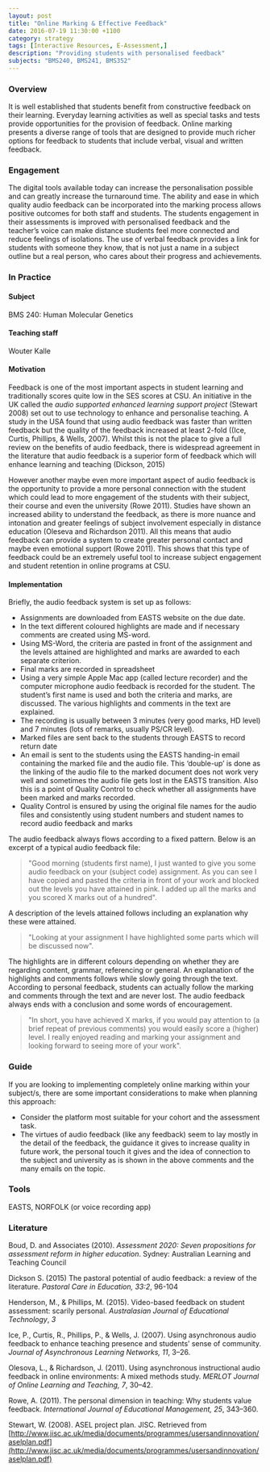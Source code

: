 ```yaml
---
layout: post
title: "Online Marking & Effective Feedback"
date: 2016-07-19 11:30:00 +1100
category: strategy
tags: [Interactive Resources, E-Assessment,] 
description: "Providing students with personalised feedback"
subjects: "BMS240, BMS241, BMS352"
---
```


### Overview

It is well established that students benefit from constructive feedback on their learning. Everyday learning activities as well as special tasks and tests provide opportunities for the provision of feedback. Online marking presents a diverse range of tools that are designed to provide much richer options for feedback to students that include verbal, visual and written feedback. 

### Engagement

The digital tools available today can increase the personalisation possible and can greatly increase the turnaround time. The ability and ease in which quality audio feedback can be incorporated into the marking process allows positive outcomes for both staff and students. The students engagement in their assessments is improved with personalised feedback and the teacher’s voice can make distance students feel more connected and reduce feelings of isolations. The use of verbal feedback provides a link for students with someone they know, that is not just a name in a subject outline but a real person, who cares about their progress and achievements.

### In Practice

#### Subject 

BMS 240: Human Molecular Genetics 

#### Teaching staff

Wouter Kalle 

#### Motivation

Feedback is one of the most important aspects in student learning and traditionally scores quite low in the SES scores at CSU. An initiative in the UK called the *audio supported enhanced learning support project* (Stewart 2008) set out to use technology to enhance and personalise teaching. A study in the USA found that using audio feedback was faster than written feedback but the quality of the feedback increased at least 2-fold ((Ice, Curtis, Phillips, & Wells, 2007). Whilst this is not the place to give a full review on the benefits of audio feedback, there is widespread agreement in the literature that audio feedback is a superior form of feedback which will enhance learning and teaching (Dickson, 2015)

However another maybe even more important aspect of audio feedback is the opportunity to provide a more personal connection with the student which could lead to more engagement of the students with their subject, their course and even the university (Rowe 2011). Studies have shown an increased ability to understand the feedback, as there is more nuance and intonation and greater feelings of subject involvement especially in distance education (Oleseva and Richardson 2011). All this means that audio feedback can provide a system to create greater personal contact and maybe even emotional support (Rowe 2011). This shows that this type of feedback could be an extremely useful tool to increase subject engagement and student retention in online programs at CSU.

#### Implementation

Briefly, the audio feedback system is set up as follows:

- Assignments are downloaded from EASTS website on the due date.
- In the text different coloured highlights are made and if necessary comments are created using MS-word.
- Using MS-Word, the criteria are pasted in front of the assignment and the levels attained are highlighted and marks are awarded to each separate criterion.
- Final marks are recorded in spreadsheet
- Using a very simple Apple Mac app (called lecture recorder) and the computer microphone audio feedback is recorded for the student. The student’s first name is used and both the criteria and marks, are discussed.  The various highlights and comments in the text are explained.
- The recording is usually between 3 minutes (very good marks, HD level) and 7 minutes (lots of remarks, usually PS/CR level).
- Marked files are sent back to the students through EASTS to record return date
- An email is sent to the students using the EASTS handing-in email containing the marked file and the audio file. This ‘double-up’ is done as the linking of the audio file to the marked document does not work very well and sometimes the audio file gets lost in the EASTS transition. Also this is a point of Quality Control to check whether all assignments have been marked and marks recorded.
- Quality Control is ensured by using the original file names for the audio files and consistently using student numbers and student names to record audio feedback and marks

The audio feedback always flows according to a fixed pattern. Below is an excerpt of a typical audio feedback file:

> "Good morning (students first name), I just wanted to give you some audio feedback on your (subject code) assignment. As you can see I have copied and pasted the criteria in front of your work and blocked out the levels you have attained in pink. I added up all the marks and you scored X marks out of a hundred".

A description of the levels attained follows including an explanation why these were attained.

> "Looking at your assignment I have highlighted some parts which will be discussed now".

The highlights are in different colours depending on whether they are regarding content, grammar, referencing or general. An explanation of the highlights and comments follows while slowly going through the text. According to personal feedback, students can actually follow the marking and comments through the text and are never lost. The audio feedback always ends with a conclusion and some words of encouragement.

>"In short, you have achieved X marks, if you would pay attention to (a brief repeat of previous comments) you would easily score a (higher) level. I really enjoyed reading and marking your assignment and looking forward to seeing more of your work".

### Guide

If you are looking to implementing completely online marking within your subject/s, there are some important considerations to make when planning this approach:

- Consider the platform most suitable for your cohort and the assessment task. 
- The virtues of audio feedback (like any feedback) seem to lay mostly in the detail of the feedback, the guidance it gives to increase quality in future work, the personal touch it gives and the idea of connection to the subject and university as is shown in the above comments and the many emails on the topic.

### Tools

EASTS, NORFOLK (or voice recording app)

### Literature

<div class="apa-ref" markdown="1">

Boud, D. and Associates (2010). *Assessment 2020: Seven propositions for assessment reform in higher education*. Sydney: Australian Learning and Teaching Council

Dickson S. (2015) The pastoral potential of audio feedback: a review of the literature. *Pastoral Care in Education, 33:2*, 96-104

Henderson, M., & Phillips, M. (2015). Video-based feedback on student assessment: scarily personal. *Australasian Journal of Educational Technology*, *3*

Ice, P., Curtis, R., Phillips, P., & Wells, J. (2007). Using asynchronous audio feedback to enhance teaching presence and students’ sense of community. *Journal of Asynchronous Learning Networks, 11*, 3–26.

Olesova, L., & Richardson, J. (2011). Using asynchronous instructional audio feedback in online environments: A mixed methods study. *MERLOT Journal of Online Learning and Teaching, 7*, 30–42.

Rowe, A. (2011). The personal dimension in teaching: Why students value feedback. *International Journal of Educational Management, 25*, 343–360.

Stewart, W. (2008). ASEL project plan. JISC. Retrieved from [http://www.jisc.ac.uk/media/documents/programmes/usersandinnovation/aselplan.pdf](http://www.jisc.ac.uk/media/documents/programmes/usersandinnovation/aselplan.pdf)

</div>